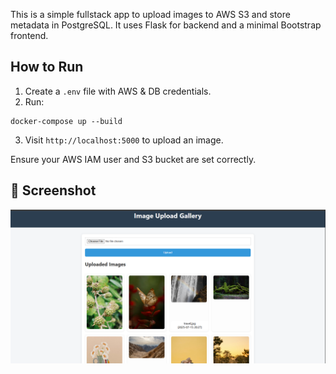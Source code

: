 This is a simple fullstack app to upload images to AWS S3 and store metadata in PostgreSQL. It uses Flask for backend and a minimal Bootstrap frontend.

## How to Run
1. Create a `.env` file with AWS & DB credentials.
2. Run:
```
docker-compose up --build
```
3. Visit `http://localhost:5000` to upload an image.

Ensure your AWS IAM user and S3 bucket are set correctly.

## 📸 Screenshot
![Image Upload Gallery UI](./image-upload-gallery.png)
